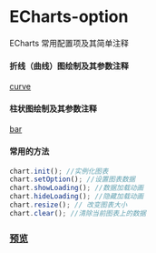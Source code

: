 # ECharts-option

ECharts 常用配置项及其简单注释    

#### 折线（曲线）图绘制及其参数注释  

[curve](./curve/index.html)
#### 柱状图绘制及其参数注释
[bar](./bar/index.html)

#### 常用的方法

```javascript
chart.init(); //实例化图表 
chart.setOption(); //设置图表数据
chart.showLoading(); //数据加载动画 
chart.hideLoading(); //隐藏加载动画
chart.resize(); // 改变图表大小 
chart.clear(); //清除当前图表上的数据 
```
### [预览](https://felix-wdl.github.io/ECharts-option/)
